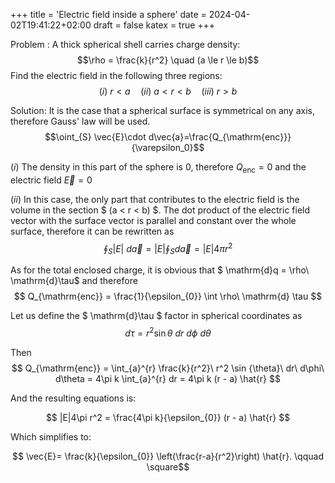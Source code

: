 +++
title = 'Electric field inside a sphere'
date = 2024-04-02T19:41:22+02:00
draft = false
katex = true
+++

Problem : A thick spherical shell carries charge density: $$\rho = \frac{k}{r^2} \quad (a \le r \le b)$$ Find the electric field in the following three regions: $$(i)\ r < a \quad (ii)\ a < r < b \quad (iii)\ r > b$$


Solution: It is the case that a spherical surface is symmetrical on any axis, therefore Gauss' law will be used. $$\oint_{S} \vec{E}\cdot d\vec{a}=\frac{Q_{\mathrm{enc}}}{\varepsilon_0}$$

$(i)$ The density in this part of the sphere is $0$, therefore $Q_{\mathrm{enc}} = 0$ and the electric field $\vec{E} = 0$ 

$(ii)$ In this case, the only part that contributes to the electric field is the volume in the section $ (a < r < b) $. The dot product of the electric field vector with the surface vector is parallel and constant over the whole surface, therefore it can be rewritten as $$ \oint_{S} |{E}|\ d\vec{a} = |E| \oint_{S} d\vec{a} = |E|4\pi r^2$$

As for the total enclosed charge, it is obvious that $ \mathrm{d}q = \rho\ \mathrm{d}\tau$ and therefore $$ Q_{\mathrm{enc}} = \frac{1}{\epsilon_{0}} \int \rho\ \mathrm{d} \tau $$

Let us define the $ \mathrm{d}\tau $ factor in spherical coordinates as $$ d\tau = r^2 \sin {\theta}\ dr\ d\phi\ d\theta $$

Then $$ Q_{\mathrm{enc}} =  \int_{a}^{r} \frac{k}{r^2}\ r^2 \sin {\theta}\ dr\ d\phi\ d\theta = 4\pi k \int_{a}^{r} dr = 4\pi k  (r - a) \hat{r} $$

And the resulting equations is:

$$ |E|4\pi r^2 =  \frac{4\pi k}{\epsilon_{0}}  (r - a) \hat{r} $$

Which simplifies to:

$$ \vec{E}= \frac{k}{\epsilon_{0}} \left(\frac{r-a}{r^2}\right) \hat{r}.  \qquad \square$$


